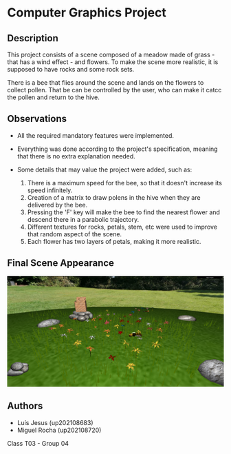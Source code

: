 # Computer Graphics Project

## Description
This project consists of a scene composed of a meadow made of grass - that has a wind effect - and flowers. To make the scene more realistic, it is supposed to have rocks and some rock sets. 

There is a bee that flies around the scene and lands on the flowers to collect pollen. That be can be controlled by the user, who can make it catcc the pollen and return to the hive.


## Observations

- All the required mandatory features were implemented.

- Everything was done according to the project's specification, meaning that there is no extra explanation needed.

- Some details that may value the project were added, such as:
    1) There is a maximum speed for the bee, so that it doesn't increase its speed infinitely.
    2) Creation of a matrix to draw polens in the hive when they are delivered by the bee.
    3) Pressing the 'F' key will make the bee to find the nearest flower and descend there in a parabolic trajectory.
    4) Different textures for rocks, petals, stem, etc were used to improve that random aspect of the scene.
    5) Each flower has two layers of petals, making it more realistic.

## Final Scene Appearance

![Final Scene](./screenshots/project-t03g04-10.png)

## Authors
- Luís Jesus (up202108683)
- Miguel Rocha (up202108720)

Class T03 - Group 04